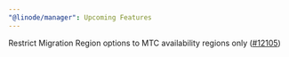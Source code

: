 ```yaml
---
"@linode/manager": Upcoming Features
---
```


Restrict Migration Region options to MTC availability regions only ([#12105](https://github.com/linode/manager/pull/12105))
